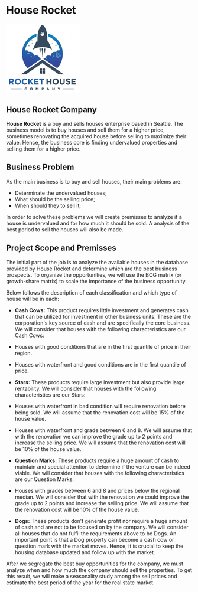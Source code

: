 # House Rocket

<img src = "small logo.jpg" alt="Drawing" style="width: 200px;"/>

## House Rocket Company

**House Rocket** is a buy and sells houses enterprise based in Seattle. The business model is to buy houses and sell them for a higher price, sometimes renovating the acquired house before selling to maximize their value. Hence, the business core is finding undervalued properties and selling them for a higher price. 

## Business Problem

As the main business is to buy and sell houses, their main problems are: 

* Determinate the undervalued houses;
* What should be the selling price; 
* When should they to sell it;

In order to solve these problems we will create premisses to analyze if a house is undervalued and for how much it should be sold. A analysis of the best period to sell the houses will also be made. 

## Project Scope and Premisses

The initial part of the job is to analyze the available houses in the database provided by House Rocket and determine which are the best business prospects. To organize the opportunities, we will use the BCG matrix (or growth-share matrix) to scale the importance of the business opportunity. 

Below follows the description of each classification and which type of house will be in each:  

* **Cash Cows:** This product requires little investment and generates cash that can be utilized for investment in other business units. These are the corporation's key source of cash and are specifically the core business. We will consider that houses with the following characteristics are our Cash Cows: 
 * Houses with good conditions that are in the first quantile of price in their region.
 * Houses with waterfront and good conditions are in the first quantile of price.
 
* **Stars:**  These products require large investment but also provide large rentability. We will consider that houses with the following characteristics are our Stars:
 * Houses with waterfront in bad condition will require renovation before being sold. We will assume that the renovation cost will be 15% of the house value.
 * Houses with waterfront and grade between 6 and 8. We will assume that with the renovation we can improve the grade up to 2 points and increase the selling price. We will assume that the renovation cost will be 10% of the house value.

* **Question Marks:** These products require a huge amount of cash to maintain and special attention to determine if the venture can be indeed viable. We will consider that houses with the following characteristics are our Question Marks:
 * Houses with grades between 6 and 8 and prices below the regional median. We will consider that with the renovation we could improve the grade up to 2 points and increase the selling price. We will assume that the renovation cost will be 10% of the house value.

* **Dogs:** These products don’t generate profit nor require a huge amount of cash and are not to be focused on by the company. We will consider all houses that do not fulfil the requirements above to be Dogs. An important point is that a Dog property can become a cash cow or question mark with the market moves. Hence, it is crucial to keep the housing database updated and follow up with the market.

After we segregate the best buy opportunities for the company, we must analyze when and how much the company should sell the properties. To get this result, we will make a seasonality study among the sell prices and estimate the best period of the year for the real state market.  
